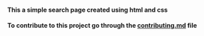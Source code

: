 #### This a simple search page created using html and css

#### To contribute to this project go through the [contributing.md](https://github.com/palakg01/simple-search-box/blob/master/CONTRIBUTING.md) file
